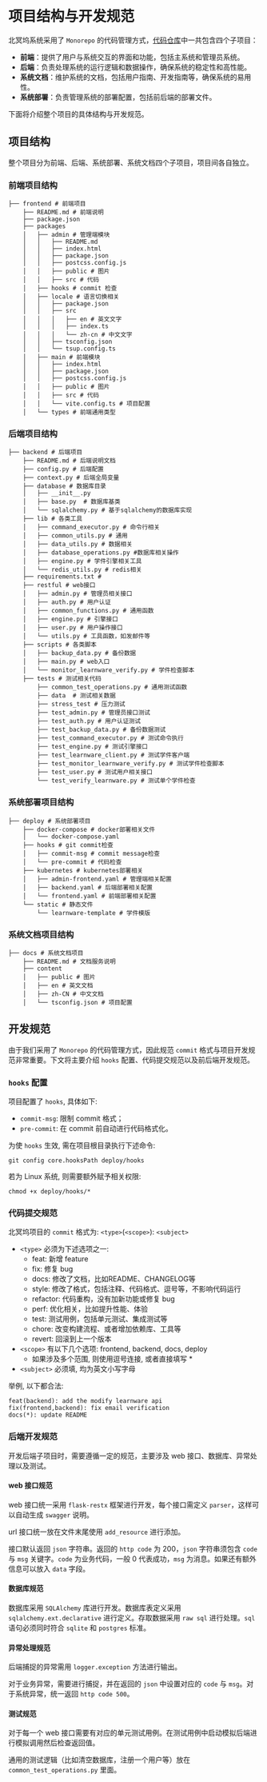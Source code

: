 # 项目结构与开发规范

北冥坞系统采用了 `Monorepo` 的代码管理方式，[代码仓库](https://gitee.com/beimingwu/beimingwu)中一共包含四个子项目：
- **前端**：提供了用户与系统交互的界面和功能，包括主系统和管理员系统。
- **后端**：负责处理系统的运行逻辑和数据操作，确保系统的稳定性和高性能。
- **系统文档**：维护系统的文档，包括用户指南、开发指南等，确保系统的易用性。
- **系统部署**：负责管理系统的部署配置，包括前后端的部署文件。

下面将介绍整个项目的具体结构与开发规范。

## 项目结构

整个项目分为前端、后端、系统部署、系统文档四个子项目，项目间各自独立。

### 前端项目结构
```shell
├── frontend # 前端项目
    ├── README.md # 前端说明
    ├── package.json
    ├── packages 
    │   ├── admin # 管理端模块
    │   │   ├── README.md
    │   │   ├── index.html
    │   │   ├── package.json
    │   │   ├── postcss.config.js
    │   │   ├── public # 图片
    │   │   ├── src # 代码
    │   ├── hooks # commit 检查
    │   ├── locale # 语言切换相关
    │   │   ├── package.json
    │   │   ├── src
    │   │   │   ├── en # 英文文字
    │   │   │   ├── index.ts
    │   │   │   └── zh-cn # 中文文字
    │   │   ├── tsconfig.json
    │   │   └── tsup.config.ts
    │   ├── main # 前端模块
    │   │   ├── index.html
    │   │   ├── package.json
    │   │   ├── postcss.config.js
    │   │   ├── public # 图片
    │   │   ├── src # 代码
    │   │   └── vite.config.ts # 项目配置
    │   └── types # 前端通用类型
```


### 后端项目结构

```shell
├── backend # 后端项目
    ├── README.md # 后端说明文档
    ├── config.py # 后端配置
    ├── context.py # 后端全局变量
    ├── database # 数据库目录
    │   ├── __init__.py
    │   ├── base.py  # 数据库基类
    │   └── sqlalchemy.py # 基于sqlalchemy的数据库实现
    ├── lib # 各类工具
    │   ├── command_executor.py # 命令行相关
    │   ├── common_utils.py # 通用
    │   ├── data_utils.py # 数据相关
    │   ├── database_operations.py #数据库相关操作
    │   ├── engine.py # 学件引擎相关工具
    │   └── redis_utils.py # redis相关
    ├── requirements.txt # 
    ├── restful # web接口
    │   ├── admin.py # 管理员相关接口
    │   ├── auth.py # 用户认证
    │   ├── common_functions.py # 通用函数
    │   ├── engine.py # 引擎接口
    │   ├── user.py # 用户操作接口
    │   └── utils.py # 工具函数，如发邮件等
    ├── scripts # 各类脚本
    │   ├── backup_data.py # 备份数据
    │   ├── main.py # web入口
    │   └── monitor_learnware_verify.py # 学件检查脚本
    ├── tests # 测试相关代码
        ├── common_test_operations.py # 通用测试函数
        ├── data  # 测试相关数据
        ├── stress_test # 压力测试
        ├── test_admin.py # 管理员接口测试
        ├── test_auth.py # 用户认证测试
        ├── test_backup_data.py # 备份数据测试
        ├── test_command_executor.py # 测试命令执行
        ├── test_engine.py # 测试引擎接口
        ├── test_learnware_client.py # 测试学件客户端
        ├── test_monitor_learnware_verify.py # 测试学件检查脚本
        ├── test_user.py # 测试用户相关接口
        └── test_verify_learnware.py # 测试单个学件检查
```

### 系统部署项目结构

```shell
├── deploy # 系统部署项目
    ├── docker-compose # docker部署相关文件
    │   └── docker-compose.yaml
    ├── hooks # git commit检查
    │   ├── commit-msg # commit message检查
    │   └── pre-commit # 代码检查
    ├── kubernetes # kubernetes部署相关
    │   ├── admin-frontend.yaml # 管理端相关配置
    │   ├── backend.yaml # 后端部署相关配置
    │   └── frontend.yaml # 前端部署相关配置
    └── static # 静态文件
        └── learnware-template # 学件模版
```

### 系统文档项目结构

```shell
├── docs # 系统文档项目
    ├── README.md # 文档服务说明
    ├── content 
    │   ├── public # 图片
    │   ├── en # 英文文档
    │   ├── zh-CN # 中文文档
    │   └── tsconfig.json # 项目配置
```

## 开发规范

由于我们采用了 `Monorepo` 的代码管理方式，因此规范 `commit` 格式与项目开发规范非常重要。下文将主要介绍 `hooks` 配置、代码提交规范以及前后端开发规范。

### `hooks` 配置

项目配置了 `hooks`, 具体如下:
- `commit-msg`: 限制 commit 格式；
- `pre-commit`: 在 commit 前自动进行代码格式化。

为使 `hooks` 生效, 需在项目根目录执行下述命令:
```shell
git config core.hooksPath deploy/hooks
```
若为 Linux 系统, 则需要额外赋予相关权限:
```shell
chmod +x deploy/hooks/*
```

### 代码提交规范

北冥坞项目的 `commit` 格式为: `<type>`(`<scope>`): `<subject>`
- `<type>` 必须为下述选项之一:
    - feat: 新增 feature
    - fix: 修复 bug
    - docs: 修改了文档，比如README、CHANGELOG等
    - style: 修改了格式，包括注释、代码格式、逗号等，不影响代码运行
    - refactor: 代码重构，没有加新功能或修复 bug
    - perf: 优化相关，比如提升性能、体验
    - test: 测试用例，包括单元测试、集成测试等
    - chore: 改变构建流程、或者增加依赖库、工具等
    - revert: 回滚到上一个版本
- `<scope>` 有以下几个选项: frontend, backend, docs, deploy
    - 如果涉及多个范围, 则使用逗号连接, 或者直接填写 *
- `<subject>` 必须填, 均为英文小写字母

举例, 以下都合法:
```shell
feat(backend): add the modify learnware api
fix(frontend,backend): fix email verification
docs(*): update README
```

### 后端开发规范

开发后端子项目时，需要遵循一定的规范，主要涉及 web 接口、数据库、异常处理以及测试。

#### web 接口规范

web 接口统一采用 `flask-restx` 框架进行开发，每个接口需定义 `parser`，这样可以自动生成 `swagger` 说明。

url 接口统一放在文件末尾使用 `add_resource` 进行添加。

接口默认返回 `json` 字符串。返回的 `http code` 为 200，`json` 字符串须包含 `code` 与 `msg` 关键字。`code` 为业务代码，一般 0 代表成功，`msg` 为消息。如果还有额外信息可以放入 `data` 字段。

#### 数据库规范

数据库采用 `SQLAlchemy` 库进行开发。数据库表定义采用 `sqlalchemy.ext.declarative` 进行定义。存取数据采用 `raw sql` 进行处理。`sql` 语句必须同时符合 `sqlite` 和 `postgres` 标准。

#### 异常处理规范

后端捕捉的异常需用 `logger.exception` 方法进行输出。

对于业务异常，需要进行捕捉，并在返回的 `json` 中设置对应的 `code` 与 `msg`。对于系统异常，统一返回 `http code 500`。

#### 测试规范

对于每一个 web 接口需要有对应的单元测试用例。在测试用例中启动模拟后端进行模拟调用然后检查返回值。

通用的测试逻辑（比如清空数据库，注册一个用户等）放在 `common_test_operations.py` 里面。

